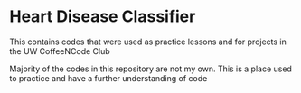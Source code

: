 # Heart Disease Classifier
This contains codes that were used as practice lessons and for projects in the UW CoffeeNCode Club

Majority of the codes in this repository are not my own. This is a place used to practice and have a further understanding of code
